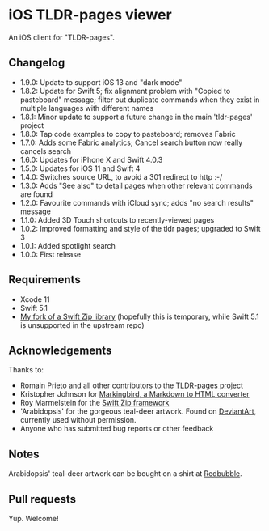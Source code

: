 iOS TLDR-pages viewer
=====================

An iOS client for "TLDR-pages".

Changelog
---------

* 1.9.0: Update to support iOS 13 and "dark mode"
* 1.8.2: Update for Swift 5; fix alignment problem with "Copied to pasteboard" message; filter out duplicate commands when they exist in multiple languages with different names
* 1.8.1: Minor update to support a future change in the main 'tldr-pages' project
* 1.8.0: Tap code examples to copy to pasteboard; removes Fabric
* 1.7.0: Adds some Fabric analytics; Cancel search button now really cancels search
* 1.6.0: Updates for iPhone X and Swift 4.0.3
* 1.5.0: Updates for iOS 11 and Swift 4
* 1.4.0: Switches source URL, to avoid a 301 redirect to http :-/
* 1.3.0: Adds "See also" to detail pages when other relevant commands are found
* 1.2.0: Favourite commands with iCloud sync; adds "no search results" message
* 1.1.0: Added 3D Touch shortcuts to recently-viewed pages
* 1.0.2: Improved formatting and style of the tldr pages; upgraded to Swift 3
* 1.0.1: Added spotlight search
* 1.0.0: First release

Requirements
------------

* Xcode 11
* Swift 5.1
* [My fork of a Swift Zip library][MyZip] (hopefully this is temporary, while Swift 5.1 is unsupported in the upstream repo)

Acknowledgements
----------------

Thanks to:

* Romain Prieto and all other contributors to the [TLDR-pages project][TLDR-pages]
* Kristopher Johnson for [Markingbird, a Markdown to HTML converter][Markingbird]
* Roy Marmelstein for the [Swift Zip framework][Zip]
* 'Arabidopsis' for the gorgeous teal-deer artwork. Found on [DeviantArt][TealDeerArtworkDeviantArt], currently used without permission.
* Anyone who has submitted bug reports or other feedback

Notes
-----

Arabidopsis' teal-deer artwork can be bought on a shirt at [Redbubble][TealDeerArtworkRedbubble].

Pull requests
-------------

Yup. Welcome!


[MyZip]: https://github.com/mflint/Zip/tree/swift5.1
[Zip]: https://github.com/marmelroy/Zip
[TLDR-pages]: https://github.com/tldr-pages/tldr
[Markingbird]: https://github.com/kristopherjohnson/Markingbird
[TealDeerArtworkDeviantArt]: http://arabidopsis.deviantart.com/art/Teal-Deer-II-158802763
[TealDeerArtworkRedbubble]: http://www.redbubble.com/people/arabidopsis/works/5386340-1-teal-deer-too-long-didnt-read
